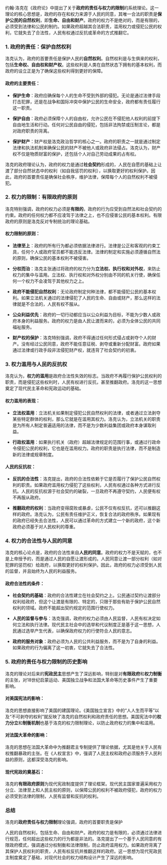 约翰·洛克在《政府论》中提出了关于**政府的责任与权力的限制**的系统理论。这一理论的核心思想是，政府的存在和权力来源于人民的同意，其唯一合法的职责是**保护公民的自然权利**，即**生命、自由和财产**。政府的权力不是绝对的，而是有限的，必须受到法律和公民的制约。如果政府超越其合法职责，滥用权力或侵犯公民的权利，它就失去了合法性，人民有权通过反抗或革命的方式推翻它。

### 1. **政府的责任：保护自然权利**
洛克认为，政府的首要责任是保护人民的**自然权利**。自然权利是与生俱来的权利，包括**生命权、自由权和财产权**。这些权利是人类在自然状态下拥有的基本权利，而政府的设立正是为了确保这些权利得到更好的保障。

#### **政府的主要责任**：
- **保护生命**：政府应确保每个人的生命不受到外部的侵犯。无论是通过法律手段打击犯罪，还是在战争和国际冲突中保护公民的生命安全，政府都有责任履行这一职责。

- **保护自由**：政府必须保障个人的自由权，允许公民在不侵犯他人权利的前提下自由地生活和行动。任何对公民自由的侵犯，包括非法拘禁或压制言论，都是对政府职责的背离。

- **保护财产**：财产权是洛克政治哲学的核心之一。政府的职责之一就是通过制定法律和执法机制来确保公民的财产不被他人或政府非法侵占。洛克认为，财产权不仅是物质财富的保护，还包括个人对自己劳动成果的占有权。

洛克的政府理论认为，政府的权力是通过**社会契约**形成的，人民在自愿的基础上让渡了部分自然状态中的权利（如自我惩罚的权利），以换取更好的权利保护。因此，政府的首要责任是确保社会秩序，维护法律，保障每个人的自然权利不被侵犯。

### 2. **权力的限制：有限政府的原则**
洛克特别强调，政府的权力必须是**有限的**，政府的行为应受到自然法和社会契约的约束。政府的任何权力都不应凌驾于法律之上，也不应侵害公民的基本权利。有限政府的原则是洛克反对专制统治的理论基础。

#### **权力限制的原则**：
- **法律至上**：政府的所有行为都必须依据法律进行。法律是公正和客观的约束工具，任何个人或政府官员都不能违反法律。法律的制定和实施必须遵循自然法的原则，确保公民的基本权利不被侵害。

- **分权而治**：洛克主张通过将政府的权力分为**立法权、执行权和对外权**，来防止权力的集中与滥用。立法权、执行权和对外权分别由不同的机关行使，确保任何一个权力不会凌驾于其他权力之上。

- **政府不能侵犯自然权利**：无论政府制定何种法律，都不能侵犯公民的基本权利。如果立法机关通过的法律侵犯了人民的生命、自由或财产，那么这样的法律就是不合法的，人民有权不服从。

- **公众利益优先**：政府的一切行动都应当以公众利益为目标，不能为少数人或政府本身的利益服务。政府的权力是由人民让渡而来的，必须为全体公民的共同福祉服务。

- **财产权的保护**：洛克特别强调，政府不得通过任何形式侵占或剥夺个人的财产。没有经过公民同意，政府不能任意征税、剥夺或重新分配财富。政府如果通过法律或行政手段非法侵犯财产权，就违背了社会契约的初衷。

### 3. **权力滥用与人民的反抗权**
洛克认为，**权力的滥用**是政府合法性失效的标志。当政府不再履行保护公民权利的职责，而是侵犯这些权利时，人民有权进行反抗，甚至推翻政府。洛克的这一思想奠定了现代民主革命和宪政运动的基础。

#### **权力滥用的表现**：
- **立法权滥用**：立法机关如果制定侵犯公民自然权利的法律，或者通过立法剥夺某些特定群体的权利，那么它就是在滥用其权力。洛克认为，立法机关的职责是为所有人制定普遍适用的法律，而不是为少数利益集团或政府本身谋取利益。

- **行政权滥用**：如果执行机关（政府）超越法律规定的范围行事，或通过行政命令侵犯公民的权利，它也是在滥用权力。政府的职责是执行法律，而不是制造新的法律或规章制度。

#### **人民的反抗权**：
- **反抗的合法性**：洛克提出，政府的合法性依赖于它是否履行了保护公民自然权利的职责。如果政府滥用权力侵犯了这些权利，人民有权通过各种方式进行反抗。人民的反抗权源于社会契约的破裂，一旦政府不再遵守契约，人民便有权不再服从政府。

- **推翻政府的权利**：当政府变得腐败或暴虐，公民不仅有权反抗，还可以推翻这样的政府。洛克认为，公民有责任维护正义，恢复合法的政府秩序。如果现有的政府已经失去合法性，人民可以通过革命的方式建立一个新的政府，这个新政府必须基于对人民权利的尊重。

### 4. **权力的合法性与人民的同意**
洛克的核心论点是，政府的合法性来自**人民的同意**。政府的权力不是天赋的，也不是上帝授予的，而是通过人民的自愿让渡形成的。人民同意让渡一部分权利（如对犯罪的惩罚权）给政府，以换取更好的权利保护。因此，政府的权力必须受到人民的监督，并且始终为人民的利益服务。

#### **政府合法性的条件**：
- **社会契约的基础**：政府的合法性建立在社会契约之上。公民通过契约让渡部分权利给政府，但这个让渡是有限的、特定的，只限于那些有助于保护公民自然权利的领域。政府不能超出契约规定的范围行使权力。

- **人民的监督与参与**：洛克强调，政府的权力必须由人民监督，人民有权决定如何立法和执行法律。现代民主社会中的选举和代议制度正是基于这一思想，人民通过选举产生代表，以确保政府权力的行使符合人民的意志。

- **政府的服务对象**：政府必须为人民的公共利益服务，而不是为了自身的利益。如果政府的行为偏离了这一初衷，它就失去了合法性。

### 5. **政府的责任与权力限制的历史影响**
洛克的理论对后来的**宪政民主**思想产生了深远影响，特别是对**有限政府**和**权力制衡**的主张，对18世纪启蒙运动、美国独立战争和法国大革命等历史事件产生了重要影响。

#### **对美国宪法的影响**：
洛克的思想直接影响了美国的建国理论。《美国独立宣言》中的“人人生而平等”以及“不可剥夺的权利”就反映了洛克的自然权利和政府责任的思想。美国宪法中的**权力分立**和**制衡机制**也基于洛克的权力限制理论，以防止政府权力的集中和滥用。

#### **对法国大革命的影响**：
洛克的思想在法国大革命中为推翻君主专制提供了理论依据，尤其是他关于人民有权推翻暴政的主张。在《人权宣言》中，强调了人民主权和政府必须服务于人民利益的原则，这都深受洛克的影响。

#### **现代宪政的奠基石**：
洛克的**有限政府原则**为现代宪政制度提供了理论框架。现代民主国家普遍采用权力分立、法律至上和人民主权的原则，以保障公民的权利不被政府侵犯，政府的权力必须受到法律的限制，人民有监督和反抗的权利。

### 总结
洛克的**政府责任与权力限制**理论强调，政府的首要职责是保护

人民的自然权利，包括生命、自由和财产。政府的权力是有限的，必须通过法律进行规范，任何超出这些权力的行为都是非法的。洛克提出了一个基于人民同意的有限政府模式，强调通过分权制衡和法律限制，防止政府滥用权力。如果政府背离了其保护人民权利的职责，人民有权反抗并推翻这样的政府。这一思想为现代宪政民主制度奠定了基础，对现代社会的权力结构设计产生了深远的影响。